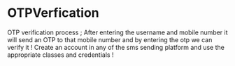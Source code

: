# OTPVerfication
OTP verification process ; After entering the username and mobile number it will send an OTP to that mobile number and by entering the otp we can verify it ! 
Create an account in any of the sms sending platform and use the appropriate classes and credentials !
